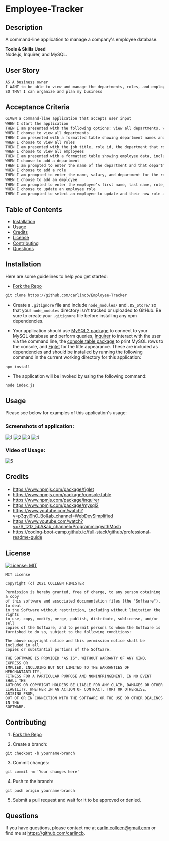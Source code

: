 # Employee-Tracker

## Description

A command-line application to manage a company's employee database.

**Tools & Skills Used**<br>
Node.js, Inquirer, and MySQL.

## User Story

```md
AS A business owner
I WANT to be able to view and manage the departments, roles, and employees in my company
SO THAT I can organize and plan my business
```

## Acceptance Criteria

```md
GIVEN a command-line application that accepts user input
WHEN I start the application
THEN I am presented with the following options: view all departments, view all roles, view all employees, add a department, add a role, add an employee, and update an employee role
WHEN I choose to view all departments
THEN I am presented with a formatted table showing department names and department ids
WHEN I choose to view all roles
THEN I am presented with the job title, role id, the department that role belongs to, and the salary for that role
WHEN I choose to view all employees
THEN I am presented with a formatted table showing employee data, including employee ids, first names, last names, job titles, departments, salaries, and managers that the employees report to
WHEN I choose to add a department
THEN I am prompted to enter the name of the department and that department is added to the database
WHEN I choose to add a role
THEN I am prompted to enter the name, salary, and department for the role and that role is added to the database
WHEN I choose to add an employee
THEN I am prompted to enter the employee’s first name, last name, role, and manager, and that employee is added to the database
WHEN I choose to update an employee role
THEN I am prompted to select an employee to update and their new role and this information is updated in the database
```

## Table of Contents

- [Installation](#installation)
- [Usage](#usage)
- [Credits](#credits)
- [License](#license)
- [Contributing](#contributing)
- [Questions](#questions)

## Installation

Here are some guidelines to help you get started:

- [Fork the Repo](https://docs.github.com/en/get-started/quickstart/fork-a-repo)

```
git clone https://github.com/carlincb/Employee-Tracker
```

- Create a `.gitignore` file and include `node_modules/` and `.DS_Store/` so that your `node_modules` directory isn't tracked or uploaded to GitHub. Be sure to create your `.gitignore` file before installing any npm dependencies.

- Your application should use [MySQL2 package](https://www.npmjs.com/package/mysql2) to connect to your MySQL database and perform queries, [Inquirer](https://www.npmjs.com/package/inquirer) to interact with the user via the command line, the [console.table package](https://www.npmjs.com/package/console.table) to print MySQL rows to the console, and [Figlet](https://www.npmjs.com/package/figlet) for the title appearance. These are included as dependencies and should be installed by running the following command in the current working directory for this application:

```
npm install
```

- The application will be invoked by using the following command:

```bash
node index.js
```

## Usage

Please see below for examples of this application's usage:

### Screenshots of application:

![1](assets/images/1.png)
![2](assets/images/2.png)
![3](assets/images/3.png)
![4](assets/images/4.png)

### Video of Usage:

![5]()

## Credits

- https://www.npmjs.com/package/figlet
- https://www.npmjs.com/package/console.table
- https://www.npmjs.com/package/inquirer
- https://www.npmjs.com/package/mysql2
- https://www.youtube.com/watch?v=p3qvj9hO_Bo&ab_channel=WebDevSimplified
- https://www.youtube.com/watch?v=7S_tz1z_5bA&ab_channel=ProgrammingwithMosh
- https://coding-boot-camp.github.io/full-stack/github/professional-readme-guide

## License

[![License: MIT](https://img.shields.io/badge/License-MIT-yellow.svg)](https://opensource.org/licenses/MIT)<br/>

    MIT License

    Copyright (c) 2021 COLLEEN FIMISTER

    Permission is hereby granted, free of charge, to any person obtaining a copy
    of this software and associated documentation files (the "Software"), to deal
    in the Software without restriction, including without limitation the rights
    to use, copy, modify, merge, publish, distribute, sublicense, and/or sell
    copies of the Software, and to permit persons to whom the Software is
    furnished to do so, subject to the following conditions:

    The above copyright notice and this permission notice shall be included in all
    copies or substantial portions of the Software.

    THE SOFTWARE IS PROVIDED "AS IS", WITHOUT WARRANTY OF ANY KIND, EXPRESS OR
    IMPLIED, INCLUDING BUT NOT LIMITED TO THE WARRANTIES OF MERCHANTABILITY,
    FITNESS FOR A PARTICULAR PURPOSE AND NONINFRINGEMENT. IN NO EVENT SHALL THE
    AUTHORS OR COPYRIGHT HOLDERS BE LIABLE FOR ANY CLAIM, DAMAGES OR OTHER
    LIABILITY, WHETHER IN AN ACTION OF CONTRACT, TORT OR OTHERWISE, ARISING FROM,
    OUT OF OR IN CONNECTION WITH THE SOFTWARE OR THE USE OR OTHER DEALINGS IN THE
    SOFTWARE.

## Contributing

1. [Fork the Repo](https://docs.github.com/en/get-started/quickstart/fork-a-repo)

2. Create a branch:

```
git checkout -b yourname-branch
```

3. Commit changes:

```
git commit -m 'Your changes here'
```

4. Push to the branch:

```
git push origin yourname-branch
```

5. Submit a pull request and wait for it to be approved or denied.

## Questions

If you have questions, please contact me at carlin.colleen@gmail.com or find me at https://github.com/carlincb.
